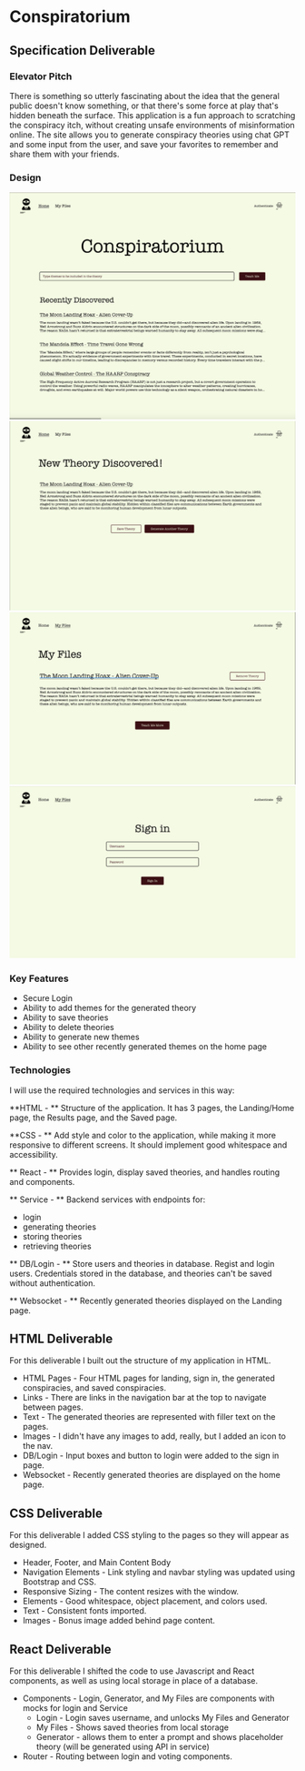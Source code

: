 # Conspiratorium

## Specification Deliverable

### Elevator Pitch

There is something so utterly fascinating about the idea that the general public doesn't know something, or that there's some force at play that's hidden beneath the surface. This application is a fun approach to scratching the conspiracy itch, without creating unsafe environments of misinformation online. The site allows you to generate conspiracy theories using chat GPT and some input from the user, and save your favorites to remember and share them with your friends.

### Design
![Home Screen Design Image](/Images/Design%20Screenshots/Home_Screen.png)
![Generated Theory Screen Design Image](/Images/Design%20Screenshots/New_Theory.png)
![Saved Theories Screen Design Image](/Images/Design%20Screenshots/Saved_Theories.png)
![Sign In Screen Design Image](/Images/Design%20Screenshots/Sign_in.png)

### Key Features

* Secure Login
* Ability to add themes for the generated theory
* Ability to save theories
* Ability to delete theories
* Ability to generate new themes
* Ability to see other recently generated themes on the home page

### Technologies

I will use the required technologies and services in this way: 

**HTML - ** Structure of the application. It has 3 pages, the Landing/Home page, the Results page, and the Saved page. 

**CSS - ** Add style and color to the application, while making it more responsive to different screens. It should implement good whitespace and accessibility.

** React - ** Provides login, display saved theories, and handles routing and components.

** Service - ** Backend services with endpoints for: 
* login
* generating theories
* storing theories
* retrieving theories
 
** DB/Login - ** Store users and theories in database. Regist and login users. Credentials stored in the database, and theories can't be saved without authentication.

** Websocket - ** Recently generated theories displayed on the Landing page.


## HTML Deliverable

For this deliverable I built out the structure of my application in HTML.

* HTML Pages - Four HTML pages for landing, sign in, the generated conspiracies, and saved conspiracies.
* Links - There are links in the navigation bar at the top to navigate between pages. 
* Text - The generated theories are represented with filler text on the pages.
* Images - I didn't have any images to add, really, but I added an icon to the nav.
* DB/Login - Input boxes and button to login were added to the sign in page.
* Websocket - Recently generated theories are displayed on the home page. 

## CSS Deliverable

For this deliverable I added CSS styling to the pages so they will appear as designed.

* Header, Footer, and Main Content Body
* Navigation Elements - Link styling and navbar styling was updated using Bootstrap and CSS. 
* Responsive Sizing - The content resizes with the window. 
* Elements - Good whitespace, object placement, and colors used.
* Text - Consistent fonts imported.
* Images - Bonus image added behind page content. 

## React Deliverable

For this deliverable I shifted the code to use Javascript and React components, as well as using local storage in place of a database.

* Components - Login, Generator, and My Files are components  with mocks for login and Service
    * Login - Login saves username, and unlocks My Files and Generator
    * My Files - Shows saved theories from local storage
    * Generator - allows them to enter a prompt and shows placeholder theory (will be generated using API in service)
* Router - Routing between login and voting components.

